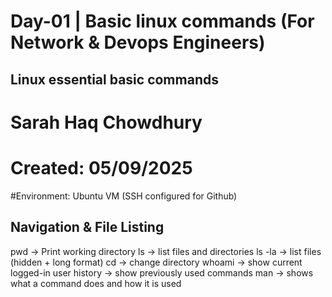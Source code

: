 # Day-01 | Basic linux commands (For Network & Devops Engineers)

## Linux essential basic commands
# Sarah Haq Chowdhury
# Created: 05/09/2025
#Environment: Ubuntu VM (SSH configured for Github)

## Navigation & File Listing
pwd -> Print working directory
ls -> list files and directories
ls -la -> list files (hidden + long format)
cd <directory> -> change directory
whoami -> show current logged-in user
history -> show previously used commands
man <command> -> shows what a command does and how it is used



